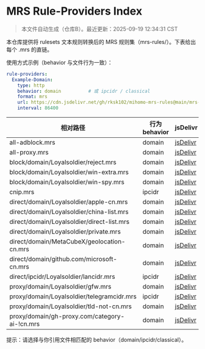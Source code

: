 # MRS Rule-Providers Index

> 本文件自动生成（仓库B）。最近更新：2025-09-19 12:34:31 CST

本仓库提供将 rulesets 文本规则转换后的 MRS 规则集（mrs-rules/）。下表给出每个 .mrs 的直链。

使用方式示例（behavior 与文件行为一致）：

```yaml
rule-providers:
  Example-Domain:
    type: http
    behavior: domain          # 或 ipcidr / classical
    format: mrs
    url: https://cdn.jsdelivr.net/gh/rksk102/mihomo-mrs-rules@main/mrs-rules/example/example.mrs
    interval: 86400
```

| 相对路径 | 行为 behavior | jsDelivr | raw |
| --- | --- | --- | --- |
| all-adblock.mrs | domain | [jsDelivr](https://cdn.jsdelivr.net/gh/rksk102/mihomo-mrs-rules@main/mrs-rules/all-adblock.mrs) | [raw](https://raw.githubusercontent.com/rksk102/mihomo-mrs-rules/main/mrs-rules/all-adblock.mrs) |
| all-proxy.mrs | domain | [jsDelivr](https://cdn.jsdelivr.net/gh/rksk102/mihomo-mrs-rules@main/mrs-rules/all-proxy.mrs) | [raw](https://raw.githubusercontent.com/rksk102/mihomo-mrs-rules/main/mrs-rules/all-proxy.mrs) |
| block/domain/Loyalsoldier/reject.mrs | domain | [jsDelivr](https://cdn.jsdelivr.net/gh/rksk102/mihomo-mrs-rules@main/mrs-rules/block/domain/Loyalsoldier/reject.mrs) | [raw](https://raw.githubusercontent.com/rksk102/mihomo-mrs-rules/main/mrs-rules/block/domain/Loyalsoldier/reject.mrs) |
| block/domain/Loyalsoldier/win-extra.mrs | domain | [jsDelivr](https://cdn.jsdelivr.net/gh/rksk102/mihomo-mrs-rules@main/mrs-rules/block/domain/Loyalsoldier/win-extra.mrs) | [raw](https://raw.githubusercontent.com/rksk102/mihomo-mrs-rules/main/mrs-rules/block/domain/Loyalsoldier/win-extra.mrs) |
| block/domain/Loyalsoldier/win-spy.mrs | domain | [jsDelivr](https://cdn.jsdelivr.net/gh/rksk102/mihomo-mrs-rules@main/mrs-rules/block/domain/Loyalsoldier/win-spy.mrs) | [raw](https://raw.githubusercontent.com/rksk102/mihomo-mrs-rules/main/mrs-rules/block/domain/Loyalsoldier/win-spy.mrs) |
| cnip.mrs | ipcidr | [jsDelivr](https://cdn.jsdelivr.net/gh/rksk102/mihomo-mrs-rules@main/mrs-rules/cnip.mrs) | [raw](https://raw.githubusercontent.com/rksk102/mihomo-mrs-rules/main/mrs-rules/cnip.mrs) |
| direct/domain/Loyalsoldier/apple-cn.mrs | domain | [jsDelivr](https://cdn.jsdelivr.net/gh/rksk102/mihomo-mrs-rules@main/mrs-rules/direct/domain/Loyalsoldier/apple-cn.mrs) | [raw](https://raw.githubusercontent.com/rksk102/mihomo-mrs-rules/main/mrs-rules/direct/domain/Loyalsoldier/apple-cn.mrs) |
| direct/domain/Loyalsoldier/china-list.mrs | domain | [jsDelivr](https://cdn.jsdelivr.net/gh/rksk102/mihomo-mrs-rules@main/mrs-rules/direct/domain/Loyalsoldier/china-list.mrs) | [raw](https://raw.githubusercontent.com/rksk102/mihomo-mrs-rules/main/mrs-rules/direct/domain/Loyalsoldier/china-list.mrs) |
| direct/domain/Loyalsoldier/direct-list.mrs | domain | [jsDelivr](https://cdn.jsdelivr.net/gh/rksk102/mihomo-mrs-rules@main/mrs-rules/direct/domain/Loyalsoldier/direct-list.mrs) | [raw](https://raw.githubusercontent.com/rksk102/mihomo-mrs-rules/main/mrs-rules/direct/domain/Loyalsoldier/direct-list.mrs) |
| direct/domain/Loyalsoldier/private.mrs | domain | [jsDelivr](https://cdn.jsdelivr.net/gh/rksk102/mihomo-mrs-rules@main/mrs-rules/direct/domain/Loyalsoldier/private.mrs) | [raw](https://raw.githubusercontent.com/rksk102/mihomo-mrs-rules/main/mrs-rules/direct/domain/Loyalsoldier/private.mrs) |
| direct/domain/MetaCubeX/geolocation-cn.mrs | domain | [jsDelivr](https://cdn.jsdelivr.net/gh/rksk102/mihomo-mrs-rules@main/mrs-rules/direct/domain/MetaCubeX/geolocation-cn.mrs) | [raw](https://raw.githubusercontent.com/rksk102/mihomo-mrs-rules/main/mrs-rules/direct/domain/MetaCubeX/geolocation-cn.mrs) |
| direct/domain/github.com/microsoft-cn.mrs | domain | [jsDelivr](https://cdn.jsdelivr.net/gh/rksk102/mihomo-mrs-rules@main/mrs-rules/direct/domain/github.com/microsoft-cn.mrs) | [raw](https://raw.githubusercontent.com/rksk102/mihomo-mrs-rules/main/mrs-rules/direct/domain/github.com/microsoft-cn.mrs) |
| direct/ipcidr/Loyalsoldier/lancidr.mrs | ipcidr | [jsDelivr](https://cdn.jsdelivr.net/gh/rksk102/mihomo-mrs-rules@main/mrs-rules/direct/ipcidr/Loyalsoldier/lancidr.mrs) | [raw](https://raw.githubusercontent.com/rksk102/mihomo-mrs-rules/main/mrs-rules/direct/ipcidr/Loyalsoldier/lancidr.mrs) |
| proxy/domain/Loyalsoldier/gfw.mrs | domain | [jsDelivr](https://cdn.jsdelivr.net/gh/rksk102/mihomo-mrs-rules@main/mrs-rules/proxy/domain/Loyalsoldier/gfw.mrs) | [raw](https://raw.githubusercontent.com/rksk102/mihomo-mrs-rules/main/mrs-rules/proxy/domain/Loyalsoldier/gfw.mrs) |
| proxy/domain/Loyalsoldier/telegramcidr.mrs | ipcidr | [jsDelivr](https://cdn.jsdelivr.net/gh/rksk102/mihomo-mrs-rules@main/mrs-rules/proxy/domain/Loyalsoldier/telegramcidr.mrs) | [raw](https://raw.githubusercontent.com/rksk102/mihomo-mrs-rules/main/mrs-rules/proxy/domain/Loyalsoldier/telegramcidr.mrs) |
| proxy/domain/Loyalsoldier/tld-not-cn.mrs | domain | [jsDelivr](https://cdn.jsdelivr.net/gh/rksk102/mihomo-mrs-rules@main/mrs-rules/proxy/domain/Loyalsoldier/tld-not-cn.mrs) | [raw](https://raw.githubusercontent.com/rksk102/mihomo-mrs-rules/main/mrs-rules/proxy/domain/Loyalsoldier/tld-not-cn.mrs) |
| proxy/domain/gh-proxy.com/category-ai-!cn.mrs | domain | [jsDelivr](https://cdn.jsdelivr.net/gh/rksk102/mihomo-mrs-rules@main/mrs-rules/proxy/domain/gh-proxy.com/category-ai-!cn.mrs) | [raw](https://raw.githubusercontent.com/rksk102/mihomo-mrs-rules/main/mrs-rules/proxy/domain/gh-proxy.com/category-ai-!cn.mrs) |

提示：请选择与你引用文件相匹配的 behavior（domain/ipcidr/classical）。
